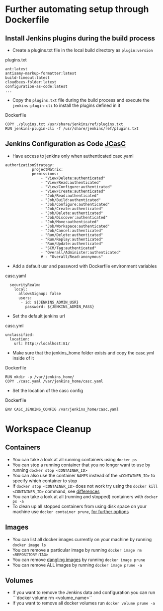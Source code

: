 # Further automating setup through Dockerfile 

## Install Jenkins plugins during the build process
- Create a plugins.txt file in the local build directory as `plugin:version`

plugins.txt
```
ant:latest
antisamy-markup-formatter:latest
build-timeout:latest
cloudbees-folder:latest
configuration-as-code:latest
...
```
-  Copy the `plugins.txt` file during the build process and execute the ```jenkins-plugin-cli``` to install the plugins defined in it

Dockerfile 
```
COPY ./plugins.txt /usr/share/jenkins/ref/plugins.txt
RUN jenkins-plugin-cli -f /usr/share/jenkins/ref/plugins.txt
```
## Jenkins Configuration as Code [JCasC](https://github.com/jenkinsci/configuration-as-code-plugin/blob/master/README.md)
- Have access to jenkins only when authenticated 
casc.yaml
```  
authorizationStrategy: 
            projectMatrix:
            permissions:
                - "View/Delete:authenticated"
                - "View/Read:authenticated"
                - "View/Configure:authenticated"
                - "View/Create:authenticated"
                - "Job/Read:authenticated"
                - "Job/Build:authenticated"
                - "Job/Configure:authenticated"
                - "Job/Create:authenticated"
                - "Job/Delete:authenticated"
                - "Job/Discover:authenticated"
                - "Job/Move:authenticated"
                - "Job/Workspace:authenticated"
                - "Job/Cancel:authenticated"
                - "Run/Delete:authenticated"
                - "Run/Replay:authenticated"
                - "Run/Update:authenticated"
                - "SCM/Tag:authenticated"
                - "Overall/Administer:authenticated" 
                # - "Overall/Read:anonymous"
``` 
- Add a default usr and password with Dockerfile environment variables

casc.yaml
```
  securityRealm:
    local:
      allowsSignup: false 
      users:
       - id: ${JENKINS_ADMIN_USR}
         password: ${JENKINS_ADMIN_PASS} 
```
- Set the default jenkins url

casc.yml
```
unclassified:
  location:
    url: http://localhost:81/ 
```
- Make sure that the jenkins_home folder exists and copy the casc.yml inside of it

Dockerfile
```
RUN mkdir -p /var/jenkins_home/
COPY ./casc.yaml /var/jenkins_home/casc.yaml
```
- Set the location of the casc config

Dockerfile
```
ENV CASC_JENKINS_CONFIG /var/jenkins_home/casc.yaml
```

# Workspace Cleanup
## Containers 
-  You can take a look at all running containers using ```docker ps``` 
-  You can stop a running container that you no longer want to use by running ```docker stop <CONTAINER_ID>```
  - You can also use the container `NAMES` instead of the ```<CONTAINER_ID>``` to specify which container to stop
  - If ```docker stop <CONTAINER_ID>``` does not work try using the ```docker kill <CONTAINER_ID>``` command, see [differences](https://www.baeldung.com/ops/docker-stop-vs-kill) 
-  You can take a look at all (running and stopped) containers with ```docker ps -a``` 
-  To clean up all stopped containers from using disk space on your machine use ```docker container prune```, [for further options](https://docs.docker.com/engine/reference/commandline/container_prune/)
## Images
-  You can list all docker images currently on your machine by running ```docker image ls```
-  You can remove a particular image by running ```docker image rm <REPOSITORY:TAG>```
-  You can remove [dangling images](https://docs.docker.com/config/pruning/) by running ```docker image prune```
-  You can remove ALL images by running ```docker image prune -a```
## Volumes
-  If you want to remove the Jenkins data and configuration you can run ```docker volume rm <volume_name>``
-  If you want to remove all docker volumes run ```docker volume prune -a```
